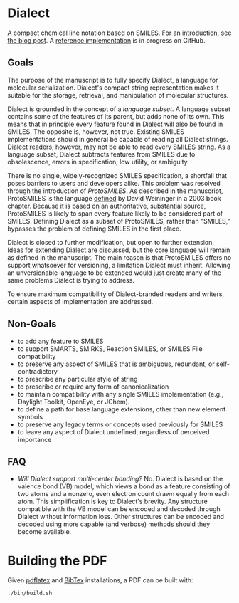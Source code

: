 # Dialect

A compact chemical line notation based on SMILES. For an introduction, see [the blog post](https://depth-first.com/articles/2021/09/22/beyond-smiles/). A [reference implementation](https://github.com/rapodaca/dialect.rs) is in progress on GitHub.

## Goals

The purpose of the manuscript is to fully specify Dialect, a language for molecular serialization. Dialect's compact string representation makes it suitable for the storage, retrieval, and manipulation of molecular structures.

Dialect is grounded in the concept of a *language subset*. A language subset contains some of the features of its parent, but adds none of its own. This means that in principle every feature found in Dialect will also be found in SMILES. The opposite is, however, not true. Existing SMILES implementations should in general be capable of reading all Dialect strings. Dialect readers, however, may not be able to read every SMILES string. As a language subset, Dialect subtracts features from SMILES due to obsolescence, errors in specification, low utility, or ambiguity.

There is no single, widely-recognized SMILES specification, a shortfall that poses barriers to users and developers alike. This problem was resolved through the introduction of *ProtoSMILES*. As described in the manuscript, ProtoSMILES is the language [defined](https://doi.org/10.1002/9783527618279.ch5) by David Weininger in a 2003 book chapter. Because it is based on an authoritative, substantial source, ProtoSMILES is likely to span every feature likely to be considered part of SMILES. Defining Dialect as a subset of ProtoSMILES, rather than "SMILES," bypasses the problem of defining SMILES in the first place.

Dialect is closed to further modification, but open to further extension. Ideas for extending Dialect are discussed, but the core language will remain as defined in the manuscript. The main reason is that ProtoSMILES offers no support whatsoever for versioning, a limitation Dialect must inherit. Allowing an unversionable language to be extended would just create many of the same problems Dialect is trying to address.

To ensure maximum compatibility of Dialect-branded readers and writers, certain aspects of implementation are addressed.

## Non-Goals

- to add any feature to SMILES
- to support SMARTS, SMIRKS, Reaction SMILES, or SMILES File compatibility
- to preserve any aspect of SMILES that is ambiguous, redundant, or self-contradictory
- to prescribe any particular style of string
- to prescribe or require any form of canonicalization
- to maintain compatibility with any single SMILES implementation (e.g., Daylight Toolkit, OpenEye, or JChem).
- to define a path for base language extensions, other than new element symbols
- to preserve any legacy terms or concepts used previously for SMILES
- to leave any aspect of Dialect undefined, regardless of perceived importance

## FAQ

- *Will Dialect support multi-center bonding?* No. Dialect is based on the valence bond (VB) model, which views a bond as a feature consisting of two atoms and a nonzero, even electron count drawn equally from each atom. This simplification is key to Dialect's brevity. Any structure compatible with the VB model can be encoded and decoded through Dialect without information loss. Other structures can be encoded and decoded using more capable (and verbose) methods should they become available.

# Building the PDF

Given [pdflatex](http://www.math.rug.nl/~trentelman/jacob/pdflatex/pdflatex.html) and [BibTex](http://www.bibtex.org) installations, a PDF can be built with:

```bash
./bin/build.sh
```